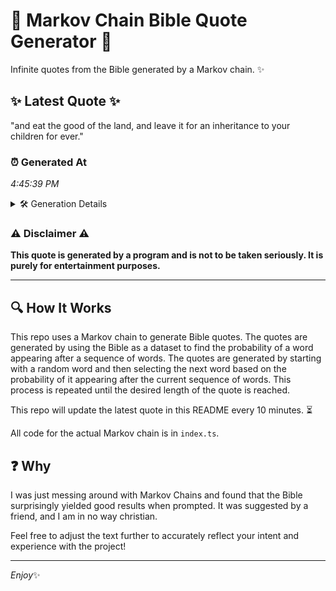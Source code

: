 # 📖 Markov Chain Bible Quote Generator 📖

Infinite quotes from the Bible generated by a Markov chain. ✨

## ✨ Latest Quote ✨
"and eat the good of the land, and leave it for an inheritance to your children for ever."

### ⏰ Generated At
*4:45:39 PM*

<details>
    <summary>🛠️ Generation Details</summary>
    <p>
        <strong>🌱 Seed:</strong> and<br>
        <strong>🔄 Iterations:</strong> 17<br>
        <strong>📜 Context History:</strong><br>[ and ]: eat<br>[ and, eat ]: the<br>[ and, eat, the ]: good<br>[ and, eat, the, good ]: of<br>[ and, eat, the, good, of ]: the<br>[ and, eat, the, good, of, the ]: land,<br>[ eat, the, good, of, the, land, ]: and<br>[ the, good, of, the, land,, and ]: leave<br>[ good, of, the, land,, and, leave ]: it<br>[ of, the, land,, and, leave, it ]: for<br>[ the, land,, and, leave, it, for ]: an<br>[ land,, and, leave, it, for, an ]: inheritance<br>[ and, leave, it, for, an, inheritance ]: to<br>[ leave, it, for, an, inheritance, to ]: your<br>[ it, for, an, inheritance, to, your ]: children<br>[ for, an, inheritance, to, your, children ]: for<br>[ an, inheritance, to, your, children, for ]: ever.<br>
    </p>
</details>

### ⚠️ Disclaimer ⚠️
**This quote is generated by a program and is not to be taken seriously. It is purely for entertainment purposes.**

---

## 🔍 How It Works

This repo uses a Markov chain to generate Bible quotes. The quotes are generated by using the Bible as a dataset to find the probability of a word appearing after a sequence of words. The quotes are generated by starting with a random word and then selecting the next word based on the probability of it appearing after the current sequence of words. This process is repeated until the desired length of the quote is reached.

This repo will update the latest quote in this README every 10 minutes. ⏳

All code for the actual Markov chain is in `index.ts`.

## ❓ Why

I was just messing around with Markov Chains and found that the Bible surprisingly yielded good results when prompted. 
It was suggested by a friend, and I am in no way christian.

Feel free to adjust the text further to accurately reflect your intent and experience with the project!

---

*Enjoy*✨
